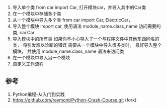 


1. 导入单个类
    from car import Car, 打开模块car，并导入其中的Car类
2. 在一个模块中存储多个类
3. 从一个模块中导入多个类
    from car import Car, ElectricCar，
4. 导入整个模块
    import car, 使用语法 module_name.class_name 访问需要的类, car.Car
5. 导入模块中的所有类
    如果你不小心导入了一个与程序文件中其他东西同名的类， 将引发难以诊断的错误
    需要从一个模块中导入很多类时， 最好导入整个模块， 并使用 module_name.class_name 语法来访问类
6. 在一个模块中导入另一个模块
7. 自定义工作流程

## 参考

1. Python编程-从入门到实践
2. https://github.com/reymont/Python-Crash-Course.git (fork)